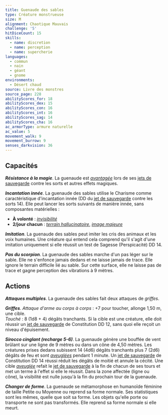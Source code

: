 ```yaml
---
title: Guenaude des sables
type: Créature monstrueuse
size: M
alignment: Chaotique Mauvais
challenge: '5'
hitDiceCount: 15
skills:
  - name: discretion
  - name: perception
  - name: supercherie
languages:
  - commun
  - nain
  - géant
  - gnome
environments:
  - Désert chaud
source: Livre des monstres
source_page: 228
abilityScores_for: 18
abilityScores_dex: 15
abilityScores_con: 16
abilityScores_int: 16
abilityScores_sag: 14
abilityScores_cha: 16
ac_armorType: armure naturelle
ac_value: 5
movement_walk: 9
movement_burrow: 9
senses_darkvision: 36
---
```

## Capacités
_**Résistance à la magie**_. La guenaude est [_avantagée_](/utiliser-les-caracteristiques/#avantage-et-desavantage) lors de ses [jets de sauvegarde](/utiliser-les-caracteristiques/#jets-de-sauvegarde) contre les sorts et autres effets magiques.

_**Incantation innée**_. La guenaude des sables utilise le Charisme comme caractéristique d'incantation innée (DD du [jet de sauvegarde](/utiliser-les-caracteristiques/#jets-de-sauvegarde) contre les sorts 14). Elle peut lancer les sorts suivants de manière innée, sans composantes matérielles :
* **À volonté** : [_invisibilité_](/grimoire/invisibilite/)
* **2/jour chacun** : [_terrain hallucinatoire_](/grimoire/terrain-hallucinatoire/), [_image majeure_](/grimoire/image-majeure/)

_**Imitation**_. La guenaude des sables peut imiter les cris des animaux et les voix humaines. Une créature qui entend cela comprend qu'il s'agit d'une imitation uniquement si elle réussit un test de Sagesse (Perspicacité) DD 14.

_**Pas du scorpion**_. La guenaude des sables marche d'un pas léger sur le sable. Elle ne s'enfonce jamais dedans et ne laisse jamais de trace. Elle ignore le terrain difficile lié au sable. Sur cette surface, elle ne laisse pas de trace et gagne perception des vibrations à 9 mètres.

## Actions
_**Attaques multiples**_. La guenaude des sables fait deux attaques de _griffes_.

_**Griffes**_. _Attaque d'arme au corps à corps_ : +7 pour toucher, allonge 1,50 m, une cible.  
_Touché_ : 8 (1d8 + 4) dégâts tranchants. Si la cible est une créature, elle doit réussir un [jet de sauvegarde](/utiliser-les-caracteristiques/#jets-de-sauvegarde) de Constitution DD 12, sans quoi elle reçoit un niveau d'épuisement.

_**Sirocco cinglant (recharge 5-6)**_. La guenaude génère une bouffée de vent brûlant sur une ligne de 9 mètres ou dans un cône de 4,50 mètres. Les créatures prises dedans subissent 14 (4d6) dégâts tranchants plus 7 (2d6) dégâts de feu et sont [_aveuglées_](/gerer-la-sante-du-personnage/#aveugle) pendant 1 minute. Un [jet de sauvegarde](/utiliser-les-caracteristiques/#jets-de-sauvegarde) de Constitution DD 14 réussi réduit les dégâts de moitié et annule la cécité. Une cible [_aveuglée_](/gerer-la-sante-du-personnage/#aveugle) refait le [jet de sauvegarde](/utiliser-les-caracteristiques/#jets-de-sauvegarde) à la fin de chacun de ses tours et met un terme à l'effet si elle le réussit. Dans la zone affectée (ligne ou cône), la visibilité est nulle jusqu'à la fin du prochain tour de la guenaude.

_**Changer de forme**_. La guenaude se métamorphose en humanoïde féminine de taille Petite ou Moyenne ou reprend sa forme normale. Ses statistiques sont les mêmes, quelle que soit sa forme. Les objets qu'elle porte ou transporte ne sont pas transformés. Elle reprend sa forme normale si elle meurt.
